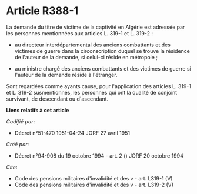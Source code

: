 # Article R388-1

La demande du titre de victime de la captivité en Algérie est adressée par les personnes mentionnées aux articles L. 319-1 et
L. 319-2 :

- au directeur interdépartemental des anciens combattants et des victimes de guerre dans la circonscription duquel se trouve
la résidence de l'auteur de la demande, si celui-ci réside en métropole ;

- au ministre chargé des anciens combattants et des victimes de guerre si l'auteur de la demande réside à l'étranger.

Sont regardées comme ayants cause, pour l'application des articles L. 319-1 et L. 319-2 susmentionnés, les personnes qui ont
la qualité de conjoint survivant, de descendant ou d'ascendant.

**Liens relatifs à cet article**

_Codifié par_:

  - Décret n°51-470 1951-04-24 JORF 27 avril 1951

_Créé par_:

  - Décret n°94-908 du 19 octobre 1994 - art. 2 () JORF 20 octobre 1994

_Cite_:

  - Code des pensions militaires d'invalidité et des v - art. L319-1 (V)
  - Code des pensions militaires d'invalidité et des v - art. L319-2 (V)

